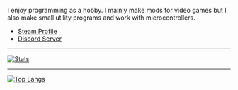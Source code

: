 I enjoy programming as a hobby. I mainly make mods for video games but I also make small utility programs and work with microcontrollers.

- [Steam Profile](https://steamcommunity.com/profiles/76561198136556075)
- [Discord Server](https://discord.gg/9RGdUS2)

---
[![Stats](https://github-readme-stats-lambdagaming.vercel.app/api?username=lambdagaming&show_icons=true&title_color=ff5900&text_color=ffffff&icon_color=ffffff&border_color=ffffff&bg_color=000011&count_private=true&include_all_commits=true&hide=prs,contribs)](https://github.com/LambdaGaming)

---

[![Top Langs](https://github-readme-stats-lambdagaming.vercel.app/api/top-langs/?username=lambdagaming&layout=compact&title_color=ff5900&text_color=ffffff&icon_color=ffffff&border_color=ffffff&bg_color=000011&langs_count=6&hide=html,css)](https://github.com/LambdaGaming)
